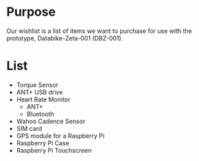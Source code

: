 # Purpose

Our wishlist is a list of items we want to purchase for use with the prototype, Databike-Zeta-001 (DBZ-001).

# List

- Torque Sensor
- ANT+ USB drive
- Heart Rate Monitor
  - ANT+
  - Bluetooth
 - Wahoo Cadence Sensor
 - SIM card
 - GPS module for a Raspberry Pi
 - Raspberry Pi Case
 - Raspberry Pi Touchscreen

